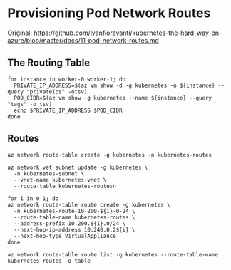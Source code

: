 # Provisioning Pod Network Routes

Original: https://github.com/ivanfioravanti/kubernetes-the-hard-way-on-azure/blob/master/docs/11-pod-network-routes.md

## The Routing Table

```
for instance in worker-0 worker-1; do
  PRIVATE_IP_ADDRESS=$(az vm show -d -g kubernetes -n ${instance} --query "privateIps" -otsv)
  POD_CIDR=$(az vm show -g kubernetes --name ${instance} --query "tags" -o tsv)
  echo $PRIVATE_IP_ADDRESS $POD_CIDR
done
```

## Routes

```
az network route-table create -g kubernetes -n kubernetes-routes

az network vet subnet update -g kubernetes \
  -n kubernetes-subnet \
  --vnet-name kubernetes-vnet \
  --route-table kubernetes-routesn

for i in 0 1; do
az network route-table route create -g kubernetes \
  -n kubernetes-route-10-200-${i}-0-24 \
  --route-table-name kubernetes-routes \
  --address-prefix 10.200.${i}.0/24 \
  --next-hop-ip-address 10.240.0.2${i} \
  --next-hop-type VirtualAppliance
done

az network route-table route list -g kubernetes --route-table-name kubernetes-routes -o table
```
